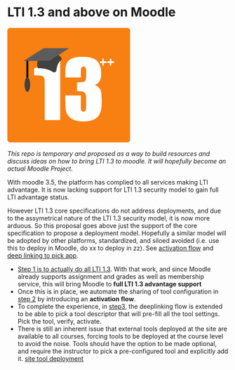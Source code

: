# LTI 1.3 and above on Moodle

<img src='assets/moodle_13pp.png'>

*This repo is temporary and proposed as a way to build resources and discuss ideas on how to bring
LTI 1.3 to moodle. It will hopefully become an actual Moodle Project.*

With moodle 3.5, the platform has complied to all services making LTI advantage. It is now
lacking support for LTI 1.3 security model to gain full LTI advantage status.

However LTI 1.3 core specifications do not address deployments, and due to the assymetrical
nature of the LTI 1.3 security model, it is now more arduous. So this proposal goes above
just the support of the core specification to propose a deployment model. Hopefully a similar
model will be adopted by other platforms, standardized, and siloed avoided (i.e. use this to
deploy in Moodle, do xx to deploy in zz). See [activation flow](step2-simplerWithActivationFlow.md)
and [deep linking to pick app](step3-almostAutomaticWithDeepLinking.md).



- [Step 1 is to actually do all LTI 1.3](step1-coreLTI13support.md). With that work, and since
Moodle already supports assignment and grades as well as membership service, this will bring
Moodle to **full LTI 1.3 advantage support**
- Once this is in place, we automate the sharing of tool configuration in 
[step 2](step2-simplerWithActivationFlow.md) by introducing an **activation flow**.
- To complete the experience, in [step3](step3-almostAutomaticWithDeepLinking.md), the deeplinking 
flow is extended to be able to pick a tool descriptor that will pre-fill all the tool settings. Pick the tool, verify, activate.
- There is still an inherent issue that external tools deployed at the site are available
to all courses, forcing tools to be deployed at the course level to avoid the noise. 
Tools should have the option to be made optional, and require the instructor to pick a
pre-configured tool and explicitly add it. [site tool deployment](optionalCourseDeployment.md)